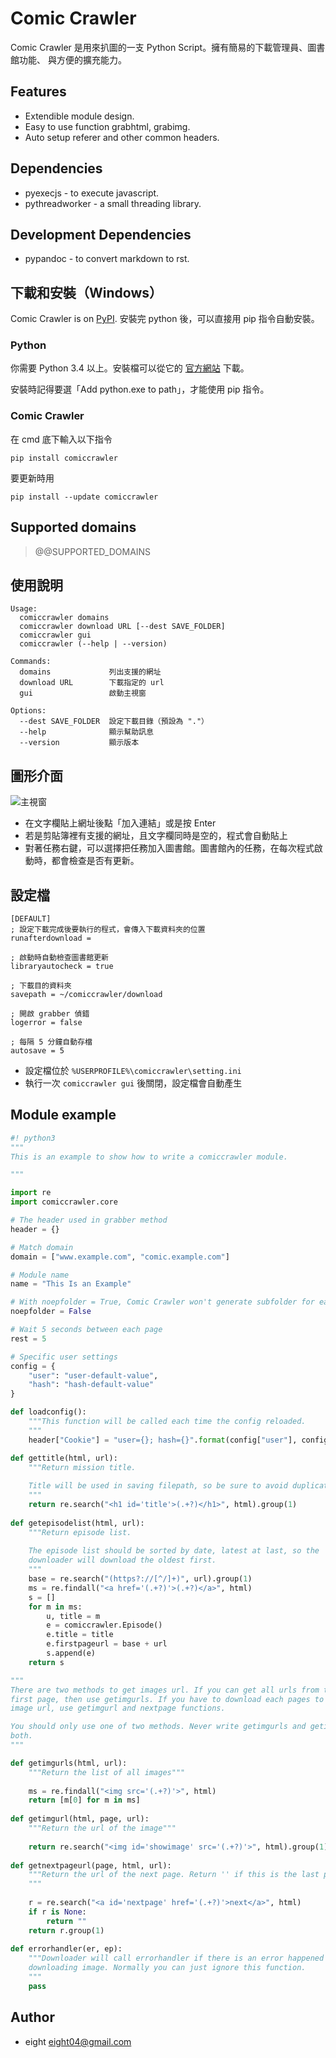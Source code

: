 Comic Crawler
=============

Comic Crawler 是用來扒圖的一支 Python Script。擁有簡易的下載管理員、圖書館功能、
與方便的擴充能力。

Features
--------
* Extendible module design.
* Easy to use function grabhtml, grabimg.
* Auto setup referer and other common headers.

Dependencies
------------
* pyexecjs - to execute javascript.
* pythreadworker - a small threading library.

Development Dependencies
------------------------
* pypandoc - to convert markdown to rst.

下載和安裝（Windows）
------------------
Comic Crawler is on [PyPI][2]. 安裝完 python 後，可以直接用 pip 指令自動安裝。

[2]: https://pypi.python.org/pypi/comiccrawler/@@VERSION

### Python ###
你需要 Python 3.4 以上。安裝檔可以從它的 [官方網站][1] 下載。

[1]: https://www.python.org/

安裝時記得要選「Add python.exe to path」，才能使用 pip 指令。

### Comic Crawler ###
在 cmd 底下輸入以下指令

	pip install comiccrawler
	
要更新時用

	pip install --update comiccrawler

	
Supported domains
-----------------
> @@SUPPORTED_DOMAINS


使用說明
-------
```
Usage:
  comiccrawler domains
  comiccrawler download URL [--dest SAVE_FOLDER]
  comiccrawler gui
  comiccrawler (--help | --version)
  
Commands:
  domains             列出支援的網址
  download URL        下載指定的 url
  gui                 啟動主視窗
  
Options:
  --dest SAVE_FOLDER  設定下載目錄（預設為 "."）
  --help              顯示幫助訊息
  --version           顯示版本
```

圖形介面
-------
![主視窗](http://i.imgur.com/ZzF0YFx.png)

* 在文字欄貼上網址後點「加入連結」或是按 Enter
* 若是剪貼簿裡有支援的網址，且文字欄同時是空的，程式會自動貼上
* 對著任務右鍵，可以選擇把任務加入圖書館。圖書館內的任務，在每次程式啟動時，都會檢查是否有更新。

設定檔
-----
```
[DEFAULT]
; 設定下載完成後要執行的程式，會傳入下載資料夾的位置
runafterdownload = 

; 啟動時自動檢查圖書館更新
libraryautocheck = true

; 下載目的資料夾
savepath = ~/comiccrawler/download

; 開啟 grabber 偵錯
logerror = false

; 每隔 5 分鐘自動存檔
autosave = 5

```
* 設定檔位於 `%USERPROFILE%\comiccrawler\setting.ini`
* 執行一次 `comiccrawler gui` 後關閉，設定檔會自動產生

Module example
--------------
```python
#! python3
"""
This is an example to show how to write a comiccrawler module.

"""

import re
import comiccrawler.core

# The header used in grabber method
header = {}

# Match domain
domain = ["www.example.com", "comic.example.com"]

# Module name
name = "This Is an Example"

# With noepfolder = True, Comic Crawler won't generate subfolder for each episode.
noepfolder = False

# Wait 5 seconds between each page
rest = 5

# Specific user settings
config = {
	"user": "user-default-value",
	"hash": "hash-default-value"
}

def loadconfig():
	"""This function will be called each time the config reloaded.
	"""
	header["Cookie"] = "user={}; hash={}".format(config["user"], config["hash"])

def gettitle(html, url):
	"""Return mission title.
	
	Title will be used in saving filepath, so be sure to avoid duplicate title.
	"""
	return re.search("<h1 id='title'>(.+?)</h1>", html).group(1)
	
def getepisodelist(html, url):
	"""Return episode list.
	
	The episode list should be sorted by date, latest at last, so the 
	downloader will download the oldest first.
	"""
	base = re.search("(https?://[^/]+)", url).group(1)
	ms = re.findall("<a href='(.+?)'>(.+?)</a>", html)
	s = []
	for m in ms:	
		u, title = m
		e = comiccrawler.Episode()
		e.title = title
		e.firstpageurl = base + url
		s.append(e)
	return s

"""
There are two methods to get images url. If you can get all urls from the 
first page, then use getimgurls. If you have to download each pages to get
image url, use getimgurl and nextpage functions.

You should only use one of two methods. Never write getimgurls and getimgurl
both.
"""

def getimgurls(html, url):
	"""Return the list of all images"""
	
	ms = re.findall("<img src='(.+?)'>", html)
	return [m[0] for m in ms]
	
def getimgurl(html, page, url):
	"""Return the url of the image"""
	
	return re.search("<img id='showimage' src='(.+?)'>", html).group(1)
	
def getnextpageurl(page, html, url):
	"""Return the url of the next page. Return '' if this is the last page.
	"""
	
	r = re.search("<a id='nextpage' href='(.+?)'>next</a>", html)
	if r is None:
		return ""
	return r.group(1)
		
def errorhandler(er, ep):
	"""Downloader will call errorhandler if there is an error happened when
	downloading image. Normally you can just ignore this function.
	"""
	pass
```

Author
------
* eight <eight04@gmail.com>
